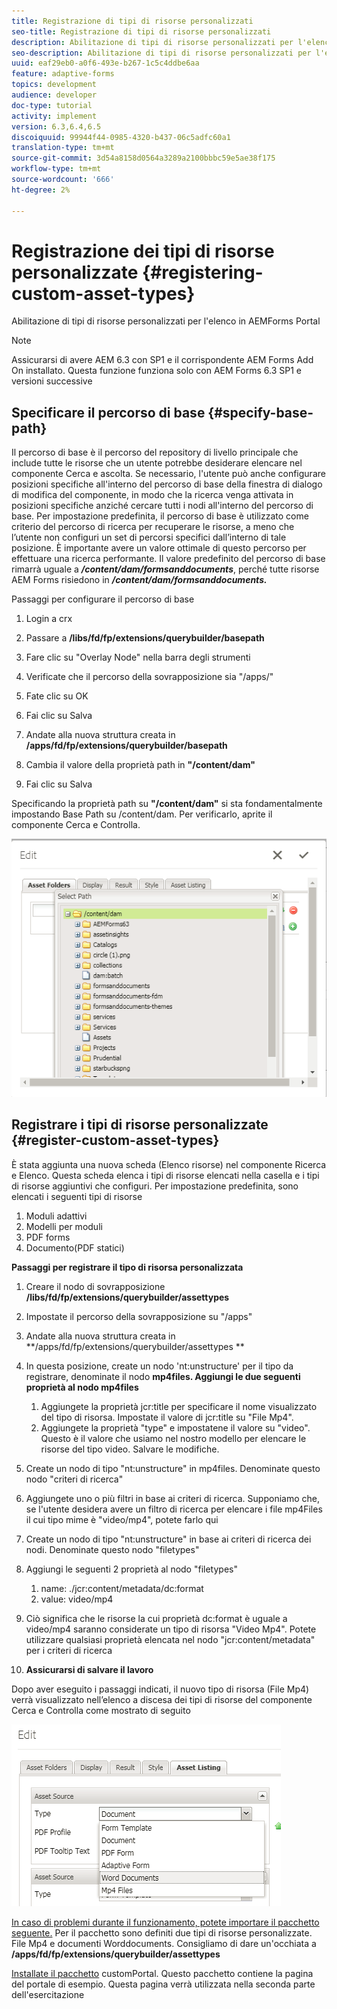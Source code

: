 ```yaml
---
title: Registrazione di tipi di risorse personalizzati
seo-title: Registrazione di tipi di risorse personalizzati
description: Abilitazione di tipi di risorse personalizzati per l'elenco in AEMForms Portal
seo-description: Abilitazione di tipi di risorse personalizzati per l'elenco in AEMForms Portal
uuid: eaf29eb0-a0f6-493e-b267-1c5c4ddbe6aa
feature: adaptive-forms
topics: development
audience: developer
doc-type: tutorial
activity: implement
version: 6.3,6.4,6.5
discoiquuid: 99944f44-0985-4320-b437-06c5adfc60a1
translation-type: tm+mt
source-git-commit: 3d54a8158d0564a3289a2100bbbc59e5ae38f175
workflow-type: tm+mt
source-wordcount: '666'
ht-degree: 2%

---
```



# Registrazione dei tipi di risorse personalizzate {#registering-custom-asset-types}

Abilitazione di tipi di risorse personalizzati per l&#39;elenco in AEMForms Portal

>[!NOTE]
>
>Assicurarsi di avere AEM 6.3 con SP1 e il corrispondente AEM Forms Add On  installato. Questa funzione funziona solo con  AEM Forms 6.3 SP1 e versioni successive

## Specificare il percorso di base {#specify-base-path}

Il percorso di base è il percorso del repository di livello principale che include tutte le risorse che un utente potrebbe desiderare elencare nel componente Cerca e ascolta. Se necessario, l&#39;utente può anche configurare posizioni specifiche all&#39;interno del percorso di base della finestra di dialogo di modifica del componente, in modo che la ricerca venga attivata in posizioni specifiche anziché cercare tutti i nodi all&#39;interno del percorso di base. Per impostazione predefinita, il percorso di base è utilizzato come criterio del percorso di ricerca per recuperare le risorse, a meno che l’utente non configuri un set di percorsi specifici dall’interno di tale posizione. È importante avere un valore ottimale di questo percorso per effettuare una ricerca performante. Il valore predefinito del percorso di base rimarrà uguale a **_/content/dam/formsanddocuments_**, perché tutte  risorse AEM Forms risiedono in **_/content/dam/formsanddocuments._**

Passaggi per configurare il percorso di base

1. Login a crx
1. Passare a **/libs/fd/fp/extensions/querybuilder/basepath**

1. Fare clic su &quot;Overlay Node&quot; nella barra degli strumenti
1. Verificate che il percorso della sovrapposizione sia &quot;/apps/&quot;
1. Fate clic su OK
1. Fai clic su Salva
1. Andate alla nuova struttura creata in **/apps/fd/fp/extensions/querybuilder/basepath**

1. Cambia il valore della proprietà path in **&quot;/content/dam&quot;**
1. Fai clic su Salva

Specificando la proprietà path su **&quot;/content/dam&quot;** si sta fondamentalmente impostando Base Path su /content/dam. Per verificarlo, aprite il componente Cerca e Controlla.

![basepath](assets/basepath.png)

## Registrare i tipi di risorse personalizzate {#register-custom-asset-types}

È stata aggiunta una nuova scheda (Elenco risorse) nel componente Ricerca e Elenco. Questa scheda elenca i tipi di risorse elencati nella casella e i tipi di risorse aggiuntivi che configuri. Per impostazione predefinita, sono elencati i seguenti tipi di risorse

1. Moduli adattivi
1. Modelli per moduli
1. PDF forms
1. Documento(PDF statici)

**Passaggi per registrare il tipo di risorsa personalizzata**

1. Creare il nodo di sovrapposizione **/libs/fd/fp/extensions/querybuilder/assettypes**

1. Impostate il percorso della sovrapposizione su &quot;/apps&quot;
1. Andate alla nuova struttura creata in **/apps/fd/fp/extensions/querybuilder/assettypes **

1. In questa posizione, create un nodo &#39;nt:unstructure&#39; per il tipo da registrare, denominate il nodo **mp4files. Aggiungi le due seguenti proprietà al nodo mp4files**

   1. Aggiungete la proprietà jcr:title per specificare il nome visualizzato del tipo di risorsa. Impostate il valore di jcr:title su &quot;File Mp4&quot;.
   1. Aggiungete la proprietà &quot;type&quot; e impostatene il valore su &quot;video&quot;. Questo è il valore che usiamo nel nostro modello per elencare le risorse del tipo video. Salvare le modifiche.

1. Create un nodo di tipo &quot;nt:unstructure&quot; in mp4files. Denominate questo nodo &quot;criteri di ricerca&quot;
1. Aggiungete uno o più filtri in base ai criteri di ricerca. Supponiamo che, se l&#39;utente desidera avere un filtro di ricerca per elencare i file mp4Files il cui tipo mime è &quot;video/mp4&quot;, potete farlo qui
1. Create un nodo di tipo &quot;nt:unstructure&quot; in base ai criteri di ricerca dei nodi. Denominate questo nodo &quot;filetypes&quot;
1. Aggiungi le seguenti 2 proprietà al nodo &quot;filetypes&quot;

   1. name: ./jcr:content/metadata/dc:format
   1. value: video/mp4

1. Ciò significa che le risorse la cui proprietà dc:format è uguale a video/mp4 saranno considerate un tipo di risorsa &quot;Video Mp4&quot;. Potete utilizzare qualsiasi proprietà elencata nel nodo &quot;jcr:content/metadata&quot; per i criteri di ricerca

1. **Assicurarsi di salvare il lavoro**

Dopo aver eseguito i passaggi indicati, il nuovo tipo di risorsa (File Mp4) verrà visualizzato nell’elenco a discesa dei tipi di risorse del componente Cerca e Controlla come mostrato di seguito

![mp4files](assets/mp4files.png)

[In caso di problemi durante il funzionamento, potete importare il pacchetto seguente.](assets/assettypeskt1.zip) Per il pacchetto sono definiti due tipi di risorse personalizzate. File Mp4 e documenti Worddocuments. Consigliamo di dare un&#39;occhiata a **/apps/fd/fp/extensions/querybuilder/assettypes**

[Installate il pacchetto](assets/customportalpage.zip) customPortal. Questo pacchetto contiene la pagina del portale di esempio. Questa pagina verrà utilizzata nella seconda parte dell&#39;esercitazione

